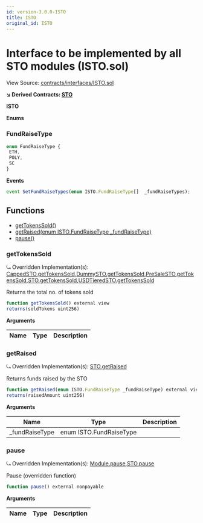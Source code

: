 ```yaml
---
id: version-3.0.0-ISTO
title: ISTO
original_id: ISTO
---
```


# Interface to be implemented by all STO modules (ISTO.sol)

View Source: [contracts/interfaces/ISTO.sol](../../../contracts/interfaces/ISTO.sol)

**↘ Derived Contracts: [STO](STO.md)**

**ISTO**

**Enums**
### FundRaiseType

```js
enum FundRaiseType {
 ETH,
 POLY,
 SC
}
```

**Events**

```js
event SetFundRaiseTypes(enum ISTO.FundRaiseType[]  _fundRaiseTypes);
```

## Functions

- [getTokensSold()](#gettokenssold)
- [getRaised(enum ISTO.FundRaiseType _fundRaiseType)](#getraised)
- [pause()](#pause)

### getTokensSold

⤿ Overridden Implementation(s): [CappedSTO.getTokensSold](CappedSTO.md#gettokenssold),[DummySTO.getTokensSold](DummySTO.md#gettokenssold),[PreSaleSTO.getTokensSold](PreSaleSTO.md#gettokenssold),[STO.getTokensSold](STO.md#gettokenssold),[USDTieredSTO.getTokensSold](USDTieredSTO.md#gettokenssold)

Returns the total no. of tokens sold

```js
function getTokensSold() external view
returns(soldTokens uint256)
```

**Arguments**

| Name        | Type           | Description  |
| ------------- |------------- | -----|

### getRaised

⤿ Overridden Implementation(s): [STO.getRaised](STO.md#getraised)

Returns funds raised by the STO

```js
function getRaised(enum ISTO.FundRaiseType _fundRaiseType) external view
returns(raisedAmount uint256)
```

**Arguments**

| Name        | Type           | Description  |
| ------------- |------------- | -----|
| _fundRaiseType | enum ISTO.FundRaiseType |  | 

### pause

⤿ Overridden Implementation(s): [Module.pause](Module.md#pause),[STO.pause](STO.md#pause)

Pause (overridden function)

```js
function pause() external nonpayable
```

**Arguments**

| Name        | Type           | Description  |
| ------------- |------------- | -----|

